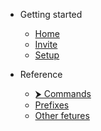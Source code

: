 - Getting started
  - [Home](/README.md "Homepage")
  - [Invite](start/invite.md "Invite UZX to your server")
  - [Setup](start/setup.md "Server setup")

- Reference
  - [⮞ Commands](ref/commands/README.md "Commands reference")
  - [Prefixes](ref/prefixes.md "Prefix info")
  - [Other fetures](ref/other.md "Other fetures")
